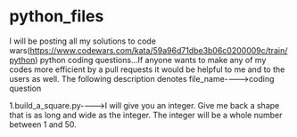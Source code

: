 # python_files
I will be posting all my solutions to code wars(https://www.codewars.com/kata/59a96d71dbe3b06c0200009c/train/python) 
python coding questions...If anyone wants to make any of my codes more efficient by a pull requests it would be 
helpful to me and to the users as well.
The following description denotes file_name---->coding question 

1.build_a_square.py---->I will give you an integer. Give me back a shape that is as long and wide as the integer. The integer will be a whole number between 1 and 50.
